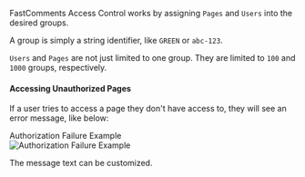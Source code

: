 FastComments Access Control works by assigning `Pages` and `Users` into the desired groups.

A group is simply a string identifier, like `GREEN` or `abc-123`.

`Users` and `Pages` are not just limited to one group. They are limited to `100` and `1000` groups, respectively. 

#### Accessing Unauthorized Pages

If a user tries to access a page they don't have access to, they will see an error message, like below:

<div class="screenshot white-bg">
    <div class="title">Authorization Failure Example</div>
    <img class="screenshot-image" src="/images/sso-unauthorized-message.png" alt="Authorization Failure Example" />
</div>

The message text can be customized.
